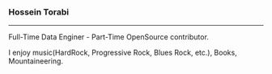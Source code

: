 ### Hossein Torabi
-----------------------------
Full-Time Data Enginer  -  Part-Time OpenSource contributor.

I enjoy music(HardRock, Progressive Rock, Blues Rock, etc.), Books, Mountaineering.
